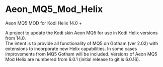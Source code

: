 # Aeon_MQ5_Mod_Helix
Aeon MQ5 MOD for Kodi Helix 14.0 +

A project to update the Kodi skin Aeon MQ5 for use in Kodi Helix versions from 14.0.  
The intent is to provide all functionality of MQ5 on Gotham (ver 2.02) with extensions to incorporate
new Helix capabilities.  In some cases improvements from MQ5 Gotham will be included.  Versions
of Aeon MQ5 Mod Helix are numbered from 6.0.1 (initial release to git is 6.0.16).
